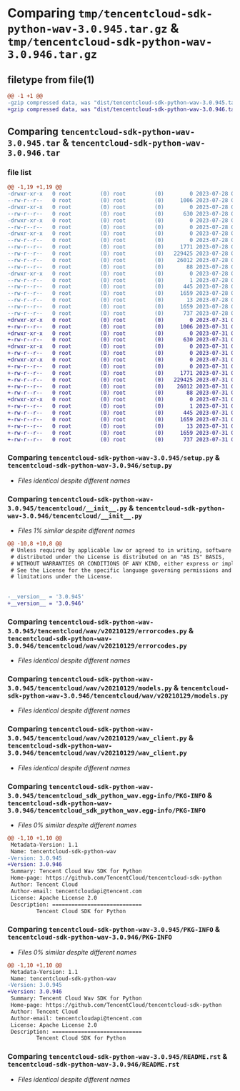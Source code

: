 # Comparing `tmp/tencentcloud-sdk-python-wav-3.0.945.tar.gz` & `tmp/tencentcloud-sdk-python-wav-3.0.946.tar.gz`

## filetype from file(1)

```diff
@@ -1 +1 @@
-gzip compressed data, was "dist/tencentcloud-sdk-python-wav-3.0.945.tar", last modified: Fri Jul 28 00:39:48 2023, max compression
+gzip compressed data, was "dist/tencentcloud-sdk-python-wav-3.0.946.tar", last modified: Mon Jul 31 00:40:05 2023, max compression
```

## Comparing `tencentcloud-sdk-python-wav-3.0.945.tar` & `tencentcloud-sdk-python-wav-3.0.946.tar`

### file list

```diff
@@ -1,19 +1,19 @@
-drwxr-xr-x   0 root         (0) root         (0)        0 2023-07-28 00:39:48.000000 tencentcloud-sdk-python-wav-3.0.945/
--rw-r--r--   0 root         (0) root         (0)     1006 2023-07-28 00:39:48.000000 tencentcloud-sdk-python-wav-3.0.945/setup.py
-drwxr-xr-x   0 root         (0) root         (0)        0 2023-07-28 00:39:48.000000 tencentcloud-sdk-python-wav-3.0.945/tencentcloud/
--rw-r--r--   0 root         (0) root         (0)      630 2023-07-28 00:39:48.000000 tencentcloud-sdk-python-wav-3.0.945/tencentcloud/__init__.py
-drwxr-xr-x   0 root         (0) root         (0)        0 2023-07-28 00:39:48.000000 tencentcloud-sdk-python-wav-3.0.945/tencentcloud/wav/
--rw-r--r--   0 root         (0) root         (0)        0 2023-07-28 00:39:48.000000 tencentcloud-sdk-python-wav-3.0.945/tencentcloud/wav/__init__.py
-drwxr-xr-x   0 root         (0) root         (0)        0 2023-07-28 00:39:48.000000 tencentcloud-sdk-python-wav-3.0.945/tencentcloud/wav/v20210129/
--rw-r--r--   0 root         (0) root         (0)        0 2023-07-28 00:39:48.000000 tencentcloud-sdk-python-wav-3.0.945/tencentcloud/wav/v20210129/__init__.py
--rw-r--r--   0 root         (0) root         (0)     1771 2023-07-28 00:39:48.000000 tencentcloud-sdk-python-wav-3.0.945/tencentcloud/wav/v20210129/errorcodes.py
--rw-r--r--   0 root         (0) root         (0)   229425 2023-07-28 00:39:48.000000 tencentcloud-sdk-python-wav-3.0.945/tencentcloud/wav/v20210129/models.py
--rw-r--r--   0 root         (0) root         (0)    26012 2023-07-28 00:39:48.000000 tencentcloud-sdk-python-wav-3.0.945/tencentcloud/wav/v20210129/wav_client.py
--rw-r--r--   0 root         (0) root         (0)       88 2023-07-28 00:39:48.000000 tencentcloud-sdk-python-wav-3.0.945/setup.cfg
-drwxr-xr-x   0 root         (0) root         (0)        0 2023-07-28 00:39:48.000000 tencentcloud-sdk-python-wav-3.0.945/tencentcloud_sdk_python_wav.egg-info/
--rw-r--r--   0 root         (0) root         (0)        1 2023-07-28 00:39:48.000000 tencentcloud-sdk-python-wav-3.0.945/tencentcloud_sdk_python_wav.egg-info/dependency_links.txt
--rw-r--r--   0 root         (0) root         (0)      445 2023-07-28 00:39:48.000000 tencentcloud-sdk-python-wav-3.0.945/tencentcloud_sdk_python_wav.egg-info/SOURCES.txt
--rw-r--r--   0 root         (0) root         (0)     1659 2023-07-28 00:39:48.000000 tencentcloud-sdk-python-wav-3.0.945/tencentcloud_sdk_python_wav.egg-info/PKG-INFO
--rw-r--r--   0 root         (0) root         (0)       13 2023-07-28 00:39:48.000000 tencentcloud-sdk-python-wav-3.0.945/tencentcloud_sdk_python_wav.egg-info/top_level.txt
--rw-r--r--   0 root         (0) root         (0)     1659 2023-07-28 00:39:48.000000 tencentcloud-sdk-python-wav-3.0.945/PKG-INFO
--rw-r--r--   0 root         (0) root         (0)      737 2023-07-28 00:39:48.000000 tencentcloud-sdk-python-wav-3.0.945/README.rst
+drwxr-xr-x   0 root         (0) root         (0)        0 2023-07-31 00:40:05.000000 tencentcloud-sdk-python-wav-3.0.946/
+-rw-r--r--   0 root         (0) root         (0)     1006 2023-07-31 00:40:05.000000 tencentcloud-sdk-python-wav-3.0.946/setup.py
+drwxr-xr-x   0 root         (0) root         (0)        0 2023-07-31 00:40:05.000000 tencentcloud-sdk-python-wav-3.0.946/tencentcloud/
+-rw-r--r--   0 root         (0) root         (0)      630 2023-07-31 00:40:05.000000 tencentcloud-sdk-python-wav-3.0.946/tencentcloud/__init__.py
+drwxr-xr-x   0 root         (0) root         (0)        0 2023-07-31 00:40:05.000000 tencentcloud-sdk-python-wav-3.0.946/tencentcloud/wav/
+-rw-r--r--   0 root         (0) root         (0)        0 2023-07-31 00:40:05.000000 tencentcloud-sdk-python-wav-3.0.946/tencentcloud/wav/__init__.py
+drwxr-xr-x   0 root         (0) root         (0)        0 2023-07-31 00:40:05.000000 tencentcloud-sdk-python-wav-3.0.946/tencentcloud/wav/v20210129/
+-rw-r--r--   0 root         (0) root         (0)        0 2023-07-31 00:40:05.000000 tencentcloud-sdk-python-wav-3.0.946/tencentcloud/wav/v20210129/__init__.py
+-rw-r--r--   0 root         (0) root         (0)     1771 2023-07-31 00:40:05.000000 tencentcloud-sdk-python-wav-3.0.946/tencentcloud/wav/v20210129/errorcodes.py
+-rw-r--r--   0 root         (0) root         (0)   229425 2023-07-31 00:40:05.000000 tencentcloud-sdk-python-wav-3.0.946/tencentcloud/wav/v20210129/models.py
+-rw-r--r--   0 root         (0) root         (0)    26012 2023-07-31 00:40:05.000000 tencentcloud-sdk-python-wav-3.0.946/tencentcloud/wav/v20210129/wav_client.py
+-rw-r--r--   0 root         (0) root         (0)       88 2023-07-31 00:40:05.000000 tencentcloud-sdk-python-wav-3.0.946/setup.cfg
+drwxr-xr-x   0 root         (0) root         (0)        0 2023-07-31 00:40:05.000000 tencentcloud-sdk-python-wav-3.0.946/tencentcloud_sdk_python_wav.egg-info/
+-rw-r--r--   0 root         (0) root         (0)        1 2023-07-31 00:40:05.000000 tencentcloud-sdk-python-wav-3.0.946/tencentcloud_sdk_python_wav.egg-info/dependency_links.txt
+-rw-r--r--   0 root         (0) root         (0)      445 2023-07-31 00:40:05.000000 tencentcloud-sdk-python-wav-3.0.946/tencentcloud_sdk_python_wav.egg-info/SOURCES.txt
+-rw-r--r--   0 root         (0) root         (0)     1659 2023-07-31 00:40:05.000000 tencentcloud-sdk-python-wav-3.0.946/tencentcloud_sdk_python_wav.egg-info/PKG-INFO
+-rw-r--r--   0 root         (0) root         (0)       13 2023-07-31 00:40:05.000000 tencentcloud-sdk-python-wav-3.0.946/tencentcloud_sdk_python_wav.egg-info/top_level.txt
+-rw-r--r--   0 root         (0) root         (0)     1659 2023-07-31 00:40:05.000000 tencentcloud-sdk-python-wav-3.0.946/PKG-INFO
+-rw-r--r--   0 root         (0) root         (0)      737 2023-07-31 00:40:05.000000 tencentcloud-sdk-python-wav-3.0.946/README.rst
```

### Comparing `tencentcloud-sdk-python-wav-3.0.945/setup.py` & `tencentcloud-sdk-python-wav-3.0.946/setup.py`

 * *Files identical despite different names*

### Comparing `tencentcloud-sdk-python-wav-3.0.945/tencentcloud/__init__.py` & `tencentcloud-sdk-python-wav-3.0.946/tencentcloud/__init__.py`

 * *Files 1% similar despite different names*

```diff
@@ -10,8 +10,8 @@
 # Unless required by applicable law or agreed to in writing, software
 # distributed under the License is distributed on an "AS IS" BASIS,
 # WITHOUT WARRANTIES OR CONDITIONS OF ANY KIND, either express or implied.
 # See the License for the specific language governing permissions and
 # limitations under the License.
 
 
-__version__ = '3.0.945'
+__version__ = '3.0.946'
```

### Comparing `tencentcloud-sdk-python-wav-3.0.945/tencentcloud/wav/v20210129/errorcodes.py` & `tencentcloud-sdk-python-wav-3.0.946/tencentcloud/wav/v20210129/errorcodes.py`

 * *Files identical despite different names*

### Comparing `tencentcloud-sdk-python-wav-3.0.945/tencentcloud/wav/v20210129/models.py` & `tencentcloud-sdk-python-wav-3.0.946/tencentcloud/wav/v20210129/models.py`

 * *Files identical despite different names*

### Comparing `tencentcloud-sdk-python-wav-3.0.945/tencentcloud/wav/v20210129/wav_client.py` & `tencentcloud-sdk-python-wav-3.0.946/tencentcloud/wav/v20210129/wav_client.py`

 * *Files identical despite different names*

### Comparing `tencentcloud-sdk-python-wav-3.0.945/tencentcloud_sdk_python_wav.egg-info/PKG-INFO` & `tencentcloud-sdk-python-wav-3.0.946/tencentcloud_sdk_python_wav.egg-info/PKG-INFO`

 * *Files 0% similar despite different names*

```diff
@@ -1,10 +1,10 @@
 Metadata-Version: 1.1
 Name: tencentcloud-sdk-python-wav
-Version: 3.0.945
+Version: 3.0.946
 Summary: Tencent Cloud Wav SDK for Python
 Home-page: https://github.com/TencentCloud/tencentcloud-sdk-python
 Author: Tencent Cloud
 Author-email: tencentcloudapi@tencent.com
 License: Apache License 2.0
 Description: ============================
         Tencent Cloud SDK for Python
```

### Comparing `tencentcloud-sdk-python-wav-3.0.945/PKG-INFO` & `tencentcloud-sdk-python-wav-3.0.946/PKG-INFO`

 * *Files 0% similar despite different names*

```diff
@@ -1,10 +1,10 @@
 Metadata-Version: 1.1
 Name: tencentcloud-sdk-python-wav
-Version: 3.0.945
+Version: 3.0.946
 Summary: Tencent Cloud Wav SDK for Python
 Home-page: https://github.com/TencentCloud/tencentcloud-sdk-python
 Author: Tencent Cloud
 Author-email: tencentcloudapi@tencent.com
 License: Apache License 2.0
 Description: ============================
         Tencent Cloud SDK for Python
```

### Comparing `tencentcloud-sdk-python-wav-3.0.945/README.rst` & `tencentcloud-sdk-python-wav-3.0.946/README.rst`

 * *Files identical despite different names*

